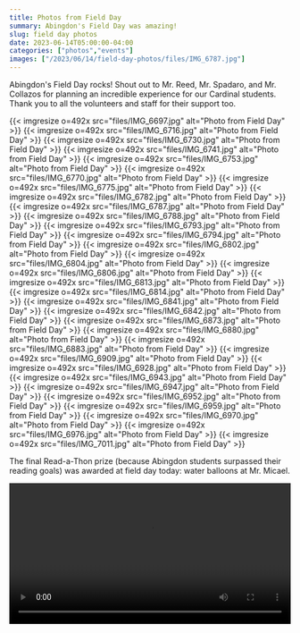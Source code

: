 ```yaml
--- 
title: Photos from Field Day
summary: Abingdon's Field Day was amazing!
slug: field day photos
date: 2023-06-14T05:00:00-04:00
categories: ["photos","events"]
images: ["/2023/06/14/field-day-photos/files/IMG_6787.jpg"]
---
```


Abingdon's Field Day rocks! Shout out to Mr. Reed, Mr. Spadaro, and Mr. Collazos for planning an incredible experience for our Cardinal students. Thank you to all the volunteers and staff for their support too.

{{< imgresize o=492x src="files/IMG_6697.jpg" alt="Photo from Field Day" >}}
{{< imgresize o=492x src="files/IMG_6716.jpg" alt="Photo from Field Day" >}}
{{< imgresize o=492x src="files/IMG_6730.jpg" alt="Photo from Field Day" >}}
{{< imgresize o=492x src="files/IMG_6741.jpg" alt="Photo from Field Day" >}}
{{< imgresize o=492x src="files/IMG_6753.jpg" alt="Photo from Field Day" >}}
{{< imgresize o=492x src="files/IMG_6770.jpg" alt="Photo from Field Day" >}}
{{< imgresize o=492x src="files/IMG_6775.jpg" alt="Photo from Field Day" >}}
{{< imgresize o=492x src="files/IMG_6782.jpg" alt="Photo from Field Day" >}}
{{< imgresize o=492x src="files/IMG_6787.jpg" alt="Photo from Field Day" >}}
{{< imgresize o=492x src="files/IMG_6788.jpg" alt="Photo from Field Day" >}}
{{< imgresize o=492x src="files/IMG_6793.jpg" alt="Photo from Field Day" >}}
{{< imgresize o=492x src="files/IMG_6794.jpg" alt="Photo from Field Day" >}}
{{< imgresize o=492x src="files/IMG_6802.jpg" alt="Photo from Field Day" >}}
{{< imgresize o=492x src="files/IMG_6804.jpg" alt="Photo from Field Day" >}}
{{< imgresize o=492x src="files/IMG_6806.jpg" alt="Photo from Field Day" >}}
{{< imgresize o=492x src="files/IMG_6813.jpg" alt="Photo from Field Day" >}}
{{< imgresize o=492x src="files/IMG_6814.jpg" alt="Photo from Field Day" >}}
{{< imgresize o=492x src="files/IMG_6841.jpg" alt="Photo from Field Day" >}}
{{< imgresize o=492x src="files/IMG_6842.jpg" alt="Photo from Field Day" >}}
{{< imgresize o=492x src="files/IMG_6873.jpg" alt="Photo from Field Day" >}}
{{< imgresize o=492x src="files/IMG_6880.jpg" alt="Photo from Field Day" >}}
{{< imgresize o=492x src="files/IMG_6883.jpg" alt="Photo from Field Day" >}}
{{< imgresize o=492x src="files/IMG_6909.jpg" alt="Photo from Field Day" >}}
{{< imgresize o=492x src="files/IMG_6928.jpg" alt="Photo from Field Day" >}}
{{< imgresize o=492x src="files/IMG_6943.jpg" alt="Photo from Field Day" >}}
{{< imgresize o=492x src="files/IMG_6947.jpg" alt="Photo from Field Day" >}}
{{< imgresize o=492x src="files/IMG_6952.jpg" alt="Photo from Field Day" >}}
{{< imgresize o=492x src="files/IMG_6959.jpg" alt="Photo from Field Day" >}}
{{< imgresize o=492x src="files/IMG_6970.jpg" alt="Photo from Field Day" >}}
{{< imgresize o=492x src="files/IMG_6976.jpg" alt="Photo from Field Day" >}}
{{< imgresize o=492x src="files/IMG_7011.jpg" alt="Photo from Field Day" >}}

The final Read-a-Thon prize (because Abingdon students surpassed their reading goals) was awarded at field day today: water balloons at Mr. Micael.

<video controls width="100%">
    <source src="files/IMG_6980.mp4" type="video/mp4">
</video>

